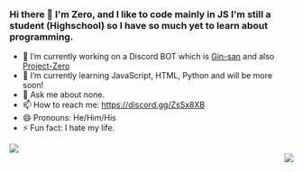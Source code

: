 ### Hi there 👋 I'm Zero, and I like to code mainly in JS I'm still a student (Highschool) so I have so much yet to learn about programming.

- 🔭 I’m currently working on a Discord BOT which is [Gin-san](https://bit.ly/3kLsjkh) and also [Project-Zero](https://github.com/Zeroo000/Project-Zero)
- 🌱 I’m currently learning JavaScript, HTML, Python and will be more soon!
- 💬 Ask me about none.
- 📫 How to reach me: https://discord.gg/ZsSx8XB
- 😄 Pronouns: He/Him/His
- ⚡ Fun fact: I hate my life.

<p>
  <img align="left" src="https://github-readme-stats.vercel.app/api?username=Zeroo000"></img>
  <br />
 <img align="right" src="https://github-readme-stats.vercel.app/api/top-langs/?username=Zeroo000"></img>
<p>
